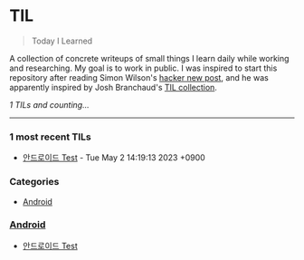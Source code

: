 # TIL
> Today I Learned

A collection of concrete writeups of small things I learn daily while working
and researching. My goal is to work in public. I was inspired to start this
repository after reading Simon Wilson's [hacker new post][1], and he was
apparently inspired by Josh Branchaud's [TIL collection][2].


_1 TILs and counting..._

---

### 1 most recent TILs

- [안드로이드 Test](Android/test.md) - Tue May 2 14:19:13 2023 +0900

### Categories

- [Android](#Android)

### [Android](#Android)
- [안드로이드 Test](Android/test.md)

[1]: https://simonwillison.net/2020/Apr/20/self-rewriting-readme/
[2]: https://github.com/jbranchaud/til

